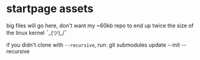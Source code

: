 # startpage assets
big files will go here, don't want my ~60kb repo to end up twice the size of the linux kernel ¯\_(ツ)_/¯

if you didn't clone with `--recursive`, run:
    git submodules update --init --recursive

